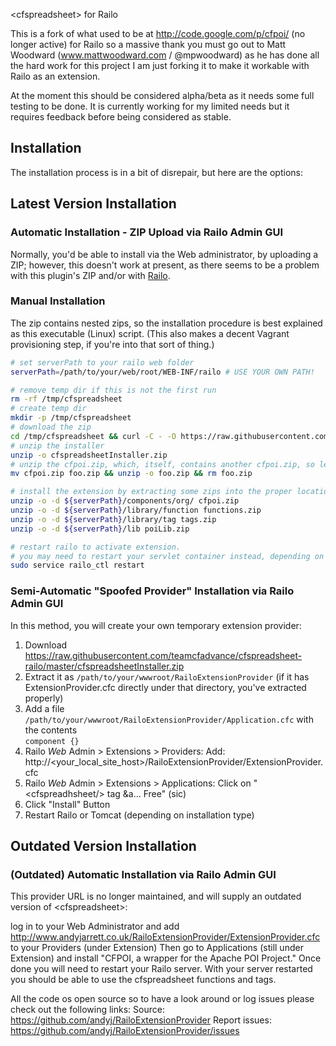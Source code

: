 &lt;cfspreadsheet&gt; for Railo

This is a fork of what used to be at http://code.google.com/p/cfpoi/ (no longer active) for Railo so a massive thank you must go out to Matt Woodward (www.mattwoodward.com / @mpwoodward) as he has done all the hard work for this project I am just forking it to make it workable with Railo as an extension.

At the moment this should be considered alpha/beta as it needs some full testing to be done. It is currently working for my limited needs but it requires feedback before being considered as stable.



## Installation

The installation process is in a bit of disrepair, but here are the options:

## Latest Version Installation

### Automatic Installation - ZIP Upload via Railo Admin GUI

Normally, you'd be able to install via the Web administrator, by uploading a ZIP; however, this doesn't work at present, as there seems to be a problem with this plugin's ZIP and/or with [Railo](https://issues.jboss.org/browse/RAILO-2502).

### Manual Installation

The zip contains nested zips, so the installation procedure is best explained as this executable (Linux) script. (This also makes a decent Vagrant provisioning step, if you're into that sort of thing.)

``` bash
# set serverPath to your railo web folder
serverPath=/path/to/your/web/root/WEB-INF/railo # USE YOUR OWN PATH!

# remove temp dir if this is not the first run
rm -rf /tmp/cfspreadsheet
# create temp dir
mkdir -p /tmp/cfspreadsheet
# download the zip
cd /tmp/cfspreadsheet && curl -C - -O https://raw.githubusercontent.com/teamcfadvance/cfspreadsheet-railo/master/cfspreadsheetInstaller.zip
# unzip the installer
unzip -o cfspreadsheetInstaller.zip
# unzip the cfpoi.zip, which, itself, contains another cfpoi.zip, so let's jump through a couple hoops
mv cfpoi.zip foo.zip && unzip -o foo.zip && rm foo.zip

# install the extension by extracting some zips into the proper locations
unzip -o -d ${serverPath}/components/org/ cfpoi.zip
unzip -o -d ${serverPath}/library/function functions.zip
unzip -o -d ${serverPath}/library/tag tags.zip
unzip -o -d ${serverPath}/lib poiLib.zip

# restart railo to activate extension.
# you may need to restart your servlet container instead, depending on your railo installation
sudo service railo_ctl restart

```

### Semi-Automatic "Spoofed Provider" Installation via Railo Admin GUI

In this method, you will create your own temporary extension provider:

1. Download https://raw.githubusercontent.com/teamcfadvance/cfspreadsheet-railo/master/cfspreadsheetInstaller.zip
1. Extract it as `/path/to/your/wwwroot/RailoExtensionProvider` (if it has ExtensionProvider.cfc directly under that directory, you've extracted properly)
1. Add a file `/path/to/your/wwwroot/RailoExtensionProvider/Application.cfc` with the contents<br>`component {}`
1. Railo *Web* Admin > Extensions > Providers: Add:  http://&lt;your_local_site_host&gt;/RailoExtensionProvider/ExtensionProvider.cfc
1. Railo *Web* Admin > Extensions > Applications:  Click on "&lt;cfspreadhsheet/&gt; tag &amp;a... Free" (sic)
1. Click "Install" Button
1. Restart Railo or Tomcat (depending on installation type)

## Outdated Version Installation

### (Outdated) Automatic Installation via Railo Admin GUI

This provider URL is no longer maintained, and will supply an outdated version of &lt;cfspreadsheet&gt;:

log in to your Web Administrator and add http://www.andyjarrett.co.uk/RailoExtensionProvider/ExtensionProvider.cfc to your Providers (under Extension)
Then go to Applications (still under Extension) and install "CFPOI, a wrapper for the Apache POI Project."
Once done you will need to restart your Railo server.
With your server restarted you should be able to use the cfspreadsheet functions and tags. 

All the code os open source so to have a look around or log issues please check out the following links: 
Source: https://github.com/andyj/RailoExtensionProvider
Report issues: https://github.com/andyj/RailoExtensionProvider/issues
